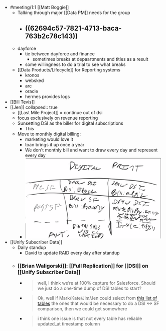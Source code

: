 - #meeting/1:1 [[Matt Boggie]]
	- Talking through major [[Data PM]] needs for the group
		- ((62694c57-7821-4713-baca-763b2c78c143))
			-
	- dayforce
		- tie between dayforce and finance
			- sometimes breaks at depaartments and titles as a result
		- some willingness to do a trial to see what breaks
	- [[Data Products/Lifecycle]] for Reporting systems
		- kronos
		- websked
		- arc
		- oracle
		- hermes provides logs
- [[Bill Tevis]]
- [[Jen]]
  collapsed:: true
	- [[Last Mile Project]] = continue out of dsi
	- focus exclusively on revenue reporting
	- Sunsetting DSI as the biller for digital subscriptions
		- This
	- Move to monthly digital billing:
		- marketing would love it
		- toan brings it up once a year
		- We don't monthly bill and want to draw every day and represent every day
		- ![image.png](../assets/image_1651174262065_0.png)
- [[Unify Subscriber Data]]
	- Daily standup
		- David to update RAID every day after standup
	- ### [[Brian Waligorski]]: [[Full Replication]] for [[DSI]] on [[Unify Subscriber Data]]
		- >well, I think we’re at 100% capture for Salesforce. Should we just do a one-time dump of DSI tables to start?
		- > Ok, well if Mark/Kate/Jim/Jen could select from [this list of tables](https://inquirer.atlassian.net/wiki/spaces/DATAINSIGHTS/pages/1881538592/Overview+of+DSI+-+BigQuery+Informatica+Jobs) the ones that would be necessary to do a DSI <-> SF comparison, then we could get somewhere
		- > i think one issue is that not every table has reliable updated_at timestamp column